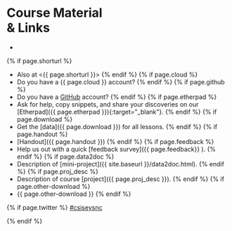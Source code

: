 
# Course Material <br>& Links

-  

{% if page.shorturl %}
- Also at <{{ page.shorturl }}>
{% endif %}
{% if page.cloud %}
- Do you have a {{ page.cloud }} account?
{% endif %}
{% if page.github %}
- Do you have a [GitHub](https://www.github.com) account?
{% endif %}
{% if page.etherpad %}
- Ask for help, copy snippets, and share your discoveries on our [Etherpad]({{ page.etherpad }}){:target="_blank"}.
{% endif %}
{% if page.download %}
- Get the [data]({{ page.download }}) for all lessons.
{% endif %}
{% if page.handout %}
- [Handout]({{ page.handout }})
{% endif %}
{% if page.feedback %}
- Help us out with a quick [feedback survey]({{ page.feedback}} ).
{% endif %}
{% if page.data2doc %}
- Description of [mini-project]({{ site.baseurl }}/data2doc.html).
{% endif %}
{% if page.proj_desc %}
- Description of course [project]({{ page.proj_desc }}).
{% endif %}
{% if page.other-download %}
- {{ page.other-download }}
{% endif %}

{% if page.twitter %}
<a class="twitter-timeline" data-dnt="true" href="https://twitter.com/hashtag/csisesync" data-widget-id="755481646099492864" width="96%" data-chrome="noscrollbar">#csiseysnc</a>

<script>!function(d,s,id){var js,fjs=d.getElementsByTagName(s)[0],p=/^http:/.test(d.location)?'http':'https';if(!d.getElementById(id)){js=d.createElement(s);js.id=id;js.src=p+"://platform.twitter.com/widgets.js";fjs.parentNode.insertBefore(js,fjs);}}(document,"script","twitter-wjs");</script>
{% endif %}
